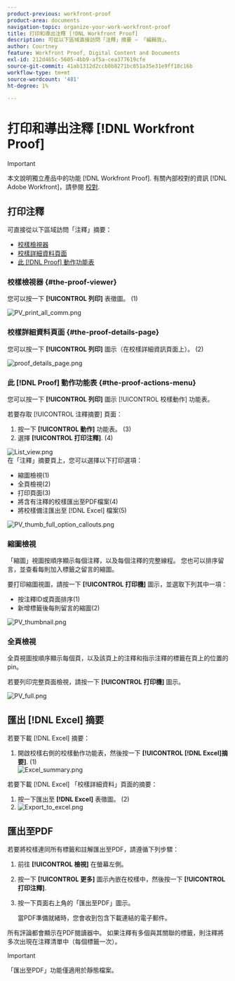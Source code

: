 ```yaml
---
product-previous: workfront-proof
product-area: documents
navigation-topic: organize-your-work-workfront-proof
title: 打印和導出注釋 [!DNL Workfront Proof]
description: 可從以下區域直接訪問「注釋」摘要 — 「編輯我」。
author: Courtney
feature: Workfront Proof, Digital Content and Documents
exl-id: 212d465c-5605-4bb9-af5a-cea377619cfe
source-git-commit: 41ab1312d2ccb8b8271bc851a35e31e9ff18c16b
workflow-type: tm+mt
source-wordcount: '481'
ht-degree: 1%

---
```


# 打印和導出注釋 [!DNL Workfront Proof]

>[!IMPORTANT]
>
>本文說明獨立產品中的功能 [!DNL Workfront Proof]. 有關內部校對的資訊 [!DNL Adobe Workfront]，請參閱 [校對](../../../review-and-approve-work/proofing/proofing.md).

## 打印注釋

可直接從以下區域訪問「注釋」摘要：

* [校樣檢視器](#the-proof-viewer)
* [校樣詳細資料頁面](#the-proof-details-page)
* [此 [!DNL Proof] 動作功能表](#the-proof-actions-menu)

### 校樣檢視器 {#the-proof-viewer}

您可以按一下 **[!UICONTROL 列印]** 表徵圖。 (1)

![PV_print_all_comm.png](assets/pv-print-all-comm-350x158.png)

### 校樣詳細資料頁面 {#the-proof-details-page}

您可以按一下 **[!UICONTROL 列印]** 圖示（在校樣詳細資訊頁面上）。 (2)

![proof_details_page.png](assets/proof-details-page-350x231.png)

### 此 [!DNL Proof] 動作功能表 {#the-proof-actions-menu}

您可以按一下 **[!UICONTROL 列印]** 圖示 [!UICONTROL 校樣動作] 功能表。

若要存取 [!UICONTROL 注釋摘要] 頁面：

1. 按一下 **[!UICONTROL 動作]** 功能表。 (3)
1. 選擇 **[!UICONTROL 打印注釋]**. (4)

![List_view.png](assets/list-view-350x155.png)\
在「注釋」摘要頁上，您可以選擇以下打印選項：

* 縮圖檢視(1)
* 全頁檢視(2)
* 打印頁面(3)
* 將含有注釋的校樣匯出至PDF檔案(4)
* 將校樣備注匯出至 [!DNL Excel] 檔案(5)

![PV_thumb_full_option_callouts.png](assets/pv-thumb-full-option-callouts-350x154.png)

### 縮圖檢視

「縮圖」視圖按順序顯示每個注釋，以及每個注釋的完整線程。 您也可以排序留言，並查看每則加入標籤之留言的縮圖。

要打印縮圖視圖，請按一下 **[!UICONTROL 打印機]** 圖示，並選取下列其中一項：

* 按注釋ID或頁面排序(1)
* 新增標籤後每則留言的縮圖(2)

![PV_thumbnail.png](assets/pv-thumbnail-350x290.png)

### 全頁檢視

全頁視圖按順序顯示每個頁，以及該頁上的注釋和指示注釋的標籤在頁上的位置的pin。

若要列印完整頁面檢視，請按一下 **[!UICONTROL 打印機]** 圖示。

![PV_full.png](assets/pv-full-350x347.png)

## 匯出 [!DNL Excel] 摘要

若要下載 [!DNL Excel] 摘要：

1. 開啟校樣右側的校樣動作功能表，然後按一下 **[!UICONTROL [!DNL Excel]摘要]**. (1)\
   ![Excel_summary.png](assets/excel-summary-350x450.png)

若要下載 [!DNL Excel] 「校樣詳細資料」頁面的摘要：

1. 按一下匯出至 **[!DNL Excel]** 表徵圖。 (2)
1. ![Export_to_excel.png](assets/export-to-excel-350x185.png)

## 匯出至PDF

若要將校樣連同所有標籤和註解匯出至PDF，請遵循下列步驟：

1. 前往 **[!UICONTROL 檢視]** 在螢幕左側。
1. 按一下 **[!UICONTROL 更多]** 圖示內嵌在校樣中，然後按一下 **[!UICONTROL 打印注釋]**.

1. 按一下頁面右上角的「匯出至PDF」圖示。

   當PDF準備就緒時，您會收到包含下載連結的電子郵件。

所有評論都會顯示在PDF閱讀器中。 如果注釋有多個與其關聯的標籤，則注釋將多次出現在注釋清單中（每個標籤一次）。

>[!IMPORTANT]
>
>「匯出至PDF」功能僅適用於靜態檔案。
